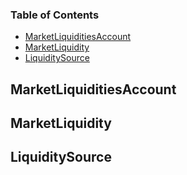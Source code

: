 <!-- Generated by documentation.js. Update this documentation by updating the source code. -->

### Table of Contents

*   [MarketLiquiditiesAccount][1]
*   [MarketLiquidity][2]
*   [LiquiditySource][3]

## MarketLiquiditiesAccount

## MarketLiquidity

## LiquiditySource

[1]: #marketliquiditiesaccount

[2]: #marketliquidity

[3]: #liquiditysource
